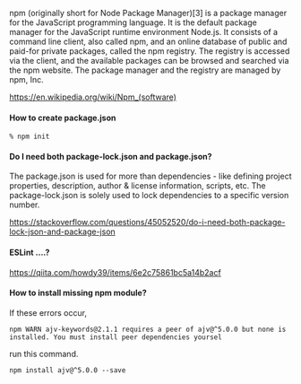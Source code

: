 npm (originally short for Node Package Manager)[3] is a package manager for the JavaScript programming language. It is the default package manager for the JavaScript runtime environment Node.js. It consists of a command line client, also called npm, and an online database of public and paid-for private packages, called the npm registry. The registry is accessed via the client, and the available packages can be browsed and searched via the npm website. The package manager and the registry are managed by npm, Inc.

https://en.wikipedia.org/wiki/Npm_(software)


#### How to create package.json

```
% npm init
```

#### Do I need both package-lock.json and package.json?

The package.json is used for more than dependencies - like defining project properties, description, author & license information, scripts, etc. The package-lock.json is solely used to lock dependencies to a specific version number.

https://stackoverflow.com/questions/45052520/do-i-need-both-package-lock-json-and-package-json


#### ESLint ....?

https://qiita.com/howdy39/items/6e2c75861bc5a14b2acf


#### How to install missing npm module?

If these errors occur,

```
npm WARN ajv-keywords@2.1.1 requires a peer of ajv@^5.0.0 but none is installed. You must install peer dependencies yoursel
```

run this command.

```
npm install ajv@^5.0.0 --save
```
